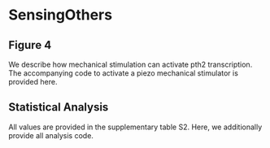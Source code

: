 # SensingOthers

## Figure 4
We describe how mechanical stimulation can activate pth2 transcription. The accompanying code to activate a piezo mechanical stimulator is provided here. 

## Statistical Analysis
All values are provided in the supplementary table S2. Here, we additionally provide all analysis code. 
